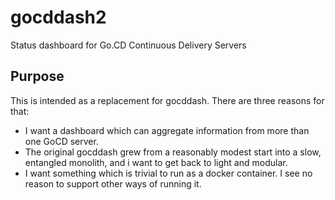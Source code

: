 # gocddash2
Status dashboard for Go.CD Continuous Delivery Servers

## Purpose

This is intended as a replacement for gocddash. There are three reasons for that:

 * I want a dashboard which can aggregate information from more than one GoCD server.
 * The original gocddash grew from a reasonably modest start into a slow, entangled monolith, and i want to get back to light and modular.
 * I want something which is trivial to run as a docker container. I see no reason to support other ways of running it.
